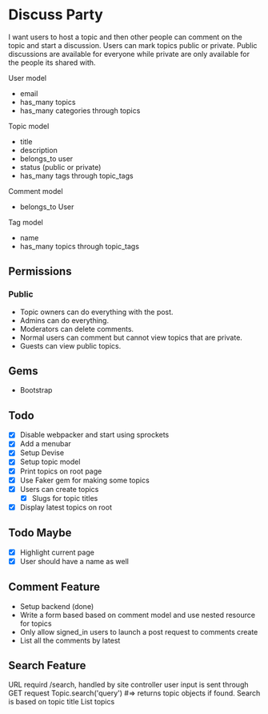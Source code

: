 
# Discuss Party
I want users to host a topic and then other people can comment on the topic and start a discussion. Users can mark topics public or private. Public discussions are available for everyone while private are only available for the people its shared with.

User model
- email
- has_many topics
- has_many categories through topics

Topic model
- title
- description
- belongs_to user
- status (public or private)
- has_many tags through topic_tags

Comment model
- belongs_to User

Tag model
- name
- has_many topics through topic_tags

## Permissions
### Public
- Topic owners can do everything with the post.
- Admins can do everything.
- Moderators can delete comments.
- Normal users can comment but cannot view topics that are private.
- Guests can view public topics.

## Gems
- Bootstrap

## Todo
- [x] Disable webpacker and start using sprockets
- [x] Add a menubar
- [x] Setup Devise
- [x] Setup topic model
- [x] Print topics on root page
- [x] Use Faker gem for making some topics
- [x] Users can create topics
    - [x] Slugs for topic titles
- [x] Display latest topics on root

## Todo Maybe
- [x] Highlight current page
- [x] User should have a name as well

## Comment Feature
- Setup backend (done)
- Write a form based based on comment model and use nested resource for topics
- Only allow signed_in users to launch a post request to comments create
- List all the comments by latest

## Search Feature
URL requird /search, handled by site controller
user input is sent through GET request
Topic.search('query') #=> returns topic objects if found. Search is based on topic title
List topics

